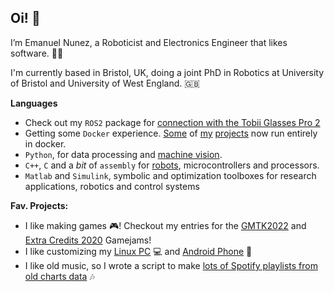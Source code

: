 
## Oi! 👋 

I’m Emanuel Nunez, a Roboticist and Electronics Engineer that likes software. 🦾🤖

I'm currently based in Bristol, UK, doing a joint PhD in Robotics at University of Bristol and University of West England. 🇬🇧

**Languages**

- Check out my `ROS2` package for [connection with the Tobii Glasses Pro 2](https://github.com/enunezs/ros2_tobii_glasses2) 
- Getting some `Docker` experience. [Some](https://github.com/enunezs/ros2_franka_docker) of [my](https://github.com/enunezs/ros2_tobii_glasses2) [projects](https://github.com/ros-planning/moveit2_tutorials) now run entirely in docker.
-  `Python`, for data processing and [machine vision](https://github.com/enunezs/AppleCounting).
-  `C++`, `C` and a *bit* of `assembly` for [robots](https://github.com/tinyAtlas/Dynamic-Recalibration-of-the-Odometry), microcontrollers and processors.
-  `Matlab` and `Simulink`, symbolic and optimization toolboxes for research applications, robotics and control systems

**Fav. Projects:**

- I like making games 🎮! Checkout my entries for the [GMTK2022](https://smallatlas.itch.io/dice-bite) and [Extra Credits 2020](https://smallatlas.itch.io/olha) Gamejams! 
- I like customizing my [Linux PC](https://github.com/tinyAtlas/dotfiles) 💻 and [Android Phone](https://github.com/tinyAtlas/Phone_Customization) 📱
- I like old music, so I wrote a script to make [lots of Spotify playlists from old charts data](https://github.com/RobotKitchen/SpotifyTimeMachine) 🎶




